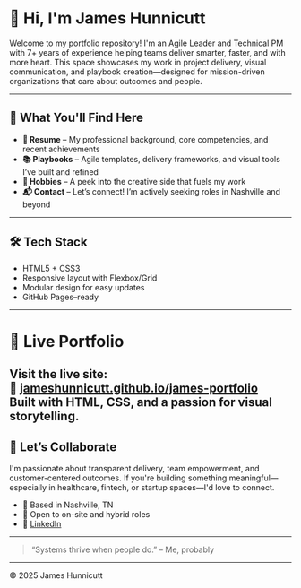 # 👋 Hi, I'm James Hunnicutt

Welcome to my portfolio repository! I'm an Agile Leader and Technical PM with 7+ years of experience helping teams deliver smarter, faster, and with more heart. This space showcases my work in project delivery, visual communication, and playbook creation—designed for mission-driven organizations that care about outcomes and people.

---

## 🧭 What You'll Find Here

- **🌟 Resume** – My professional background, core competencies, and recent achievements  
- **📚 Playbooks** – Agile templates, delivery frameworks, and visual tools I’ve built and refined  
- **🎨 Hobbies** – A peek into the creative side that fuels my work  
- **📬 Contact** – Let’s connect! I’m actively seeking roles in Nashville and beyond

---

## 🛠 Tech Stack

- HTML5 + CSS3  
- Responsive layout with Flexbox/Grid  
- Modular design for easy updates  
- GitHub Pages–ready

---

# 🚀 Live Portfolio

Visit the live site:  
🔗 **[jameshunnicutt.github.io/james-portfolio](https://jameshunnicutt.github.io/james-portfolio/)**  
Built with HTML, CSS, and a passion for visual storytelling.
---

## 🤝 Let’s Collaborate

I'm passionate about transparent delivery, team empowerment, and customer-centered outcomes. If you're building something meaningful—especially in healthcare, fintech, or startup spaces—I'd love to connect.

- 📍 Based in Nashville, TN  
- 💼 Open to on-site and hybrid roles  
- 🔗 [LinkedIn](https://www.linkedin.com/in/james-hunnicutt)

---

> “Systems thrive when people do.” – Me, probably

---

© 2025 James Hunnicutt
